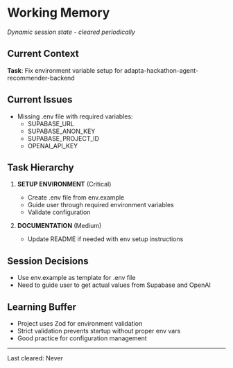 # Working Memory
_Dynamic session state - cleared periodically_

## Current Context
**Task**: Fix environment variable setup for adapta-hackathon-agent-recommender-backend

## Current Issues
- Missing .env file with required variables:
  - SUPABASE_URL
  - SUPABASE_ANON_KEY  
  - SUPABASE_PROJECT_ID
  - OPENAI_API_KEY

## Task Hierarchy
1. **SETUP ENVIRONMENT** (Critical)
   - Create .env file from env.example
   - Guide user through required environment variables
   - Validate configuration

2. **DOCUMENTATION** (Medium)
   - Update README if needed with env setup instructions

## Session Decisions
- Use env.example as template for .env file
- Need to guide user to get actual values from Supabase and OpenAI

## Learning Buffer
- Project uses Zod for environment validation
- Strict validation prevents startup without proper env vars
- Good practice for configuration management

---
Last cleared: Never 
